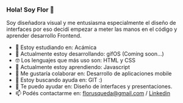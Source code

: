 ### Hola! Soy Flor 👋

Soy diseñadora visual y me entusiasma especialmente el diseño de interfaces por eso decidí empezar a meter las manos en el código y aprender desarrollo Frontend.

- 📖 Estoy estudiando en: Acámica
- 🚀 Actualmente estoy desarrollando: gifOS (Coming soon...)
- 🤓 Los lenguajes que más uso son: HTML y CSS
- 🌱 Actualmente estoy aprendiendo: Javascript
- 👯 Me gustaría colaborar en: Desarrollo de aplicaciones mobile
- 🤔 Estoy buscando ayuda en: GIT :)
- 💬 Te puedo ayudar en: Diseño de interfaces y presentaciones.
- 📫 Podés contactarme en: florusqueda@gmail.com / <a href= "https://www.linkedin.com/in/florusqueda/" target="blank_">Linkedin</a>


